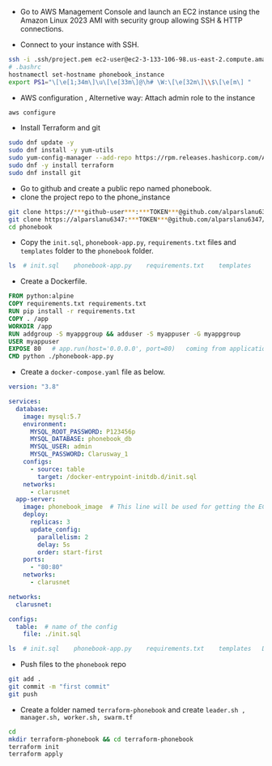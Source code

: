 - Go to AWS Management Console and launch an EC2 instance using the Amazon Linux 2023 AMI with security group allowing SSH & HTTP connections.

- Connect to your instance with SSH.

```bash
ssh -i .ssh/project.pem ec2-user@ec2-3-133-106-98.us-east-2.compute.amazonaws.com
# .bashrc
hostnamectl set-hostname phonebook_instance
export PS1="\[\e[1;34m\]\u\[\e[33m\]@\h# \W:\[\e[32m\]\\$\[\e[m\] "
```

- AWS configuration , Alternetive way: Attach admin role to the instance

```bash
aws configure
```

- Install Terraform and git

```bash
sudo dnf update -y
sudo dnf install -y yum-utils
sudo yum-config-manager --add-repo https://rpm.releases.hashicorp.com/AmazonLinux/hashicorp.repo
sudo dnf -y install terraform
sudo dnf install git
```

- Go to github and create a public repo named phonebook.
- clone the project repo to the phone_instance

```bash
git clone https://***github-user***:***TOKEN***@github.com/alparslanu6347/phonebook.git
git clone https://alparslanu6347:***TOKEN***@github.com/alparslanu6347/phonebook.git
cd phonebook
```

- Copy the `init.sql`, `phonebook-app.py`, `requirements.txt` files and `templates` folder to the `phonebook` folder.

```bash (pwd : phonebook)
ls  # init.sql    phonebook-app.py    requirements.txt    templates
```

- Create a Dockerfile.

```Dockerfile
FROM python:alpine
COPY requirements.txt requirements.txt
RUN pip install -r requirements.txt
COPY . /app
WORKDIR /app
RUN addgroup -S myappgroup && adduser -S myappuser -G myappgroup
USER myappuser
EXPOSE 80   # app.run(host='0.0.0.0', port=80)   coming from application
CMD python ./phonebook-app.py
```

- Create a `docker-compose.yaml` file as below.

```yaml
version: "3.8"

services:
  database:
    image: mysql:5.7
    environment:
      MYSQL_ROOT_PASSWORD: P123456p
      MYSQL_DATABASE: phonebook_db
      MYSQL_USER: admin
      MYSQL_PASSWORD: Clarusway_1
    configs:
      - source: table
        target: /docker-entrypoint-initdb.d/init.sql
    networks:
      - clarusnet
  app-server:
    image: phonebook_image  # This line will be used for getting the ECR image name dynamically.
    deploy:
      replicas: 3
      update_config:
        parallelism: 2
        delay: 5s
        order: start-first
    ports:
      - "80:80"
    networks:
      - clarusnet

networks:
  clarusnet:

configs:
  table:  # name of the config
    file: ./init.sql
```

```bash (pwd : phonebook)
ls  # init.sql    phonebook-app.py    requirements.txt    templates   Dockerfile    docker-compose.yaml
```

- Push files to the `phonebook` repo

```bash (pwd : phonebook)
git add .
git commit -m "first commit"
git push
```

- Create a folder named `terraform-phonebook` and create `leader.sh , manager.sh, worker.sh, swarm.tf`

```bash
cd
mkdir terraform-phonebook && cd terraform-phonebook
terraform init
terraform apply
```
